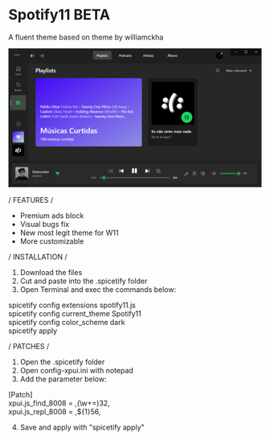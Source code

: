 # Spotify11 BETA
A fluent theme based on theme by williamckha

![preview](https://github.com/bathtimethiago/Spotify11/blob/main/preview.png)


/ FEATURES /

- Premium ads block
- Visual bugs fix
- New most legit theme for W11
- More customizable


/ INSTALLATION /

1. Download the files
2. Cut and paste into the .spicetify folder
3. Open Terminal and exec the commands below:

spicetify config extensions spotify11.js\
spicetify config current_theme Spotify11\
spicetify config color_scheme dark\
spicetify apply


/ PATCHES /

1. Open the .spicetify folder
2. Open config-xpui.ini with notepad
3. Add the parameter below:

[Patch]\
xpui.js_find_8008 = ,(\w+=)32,\
xpui.js_repl_8008 = ,${1}56,

4. Save and apply with "spicetify apply"
